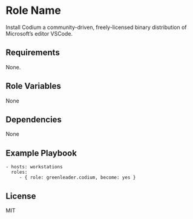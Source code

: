 <!--
SPDX-FileCopyrightText: Sion Fandrick
SPDX-License-Identifier: MIT
 -->

Role Name
=========

Install Codium a community-driven, freely-licensed binary distribution of Microsoft’s editor VSCode.

Requirements
------------

None.

Role Variables
--------------

None

Dependencies
------------

None

Example Playbook
----------------

    - hosts: workstations
      roles:
         - { role: greenleader.codium, become: yes }

License
-------

MIT
